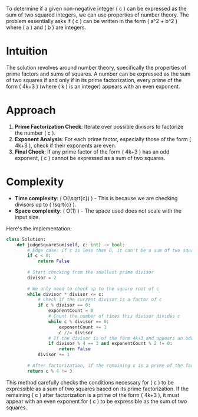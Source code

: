 To determine if a given non-negative integer \( c \) can be expressed as the sum of two squared integers, we can use properties of number theory. The problem essentially asks if \( c \) can be written in the form \( a^2 + b^2 \) where \( a \) and \( b \) are integers.

# Intuition
The solution revolves around number theory, specifically the properties of prime factors and sums of squares. A number can be expressed as the sum of two squares if and only if in its prime factorization, every prime of the form \( 4k+3 \) (where \( k \) is an integer) appears with an even exponent.

# Approach
1. **Prime Factorization Check**: Iterate over possible divisors to factorize the number \( c \).
2. **Exponent Analysis**: For each prime factor, especially those of the form \( 4k+3 \), check if their exponents are even.
3. **Final Check**: If any prime factor of the form \( 4k+3 \) has an odd exponent, \( c \) cannot be expressed as a sum of two squares.

# Complexity
- **Time complexity**: \( O(\sqrt{c}) \) - This is because we are checking divisors up to \( \sqrt{c} \).
- **Space complexity**: \( O(1) \) - The space used does not scale with the input size.

Here's the implementation:

```python
class Solution:
    def judgeSquareSum(self, c: int) -> bool:
        # Edge case: if c is less than 0, it can't be a sum of two squares
        if c < 0:
            return False
        
        # Start checking from the smallest prime divisor
        divisor = 2
        
        # We only need to check up to the square root of c
        while divisor * divisor <= c:
            # Check if the current divisor is a factor of c
            if c % divisor == 0:
                exponentCount = 0
                # Count the number of times this divisor divides c
                while c % divisor == 0:
                    exponentCount += 1
                    c //= divisor
                # If the divisor is of the form 4k+3 and appears an odd number of times
                if divisor % 4 == 3 and exponentCount % 2 != 0:
                    return False
            divisor += 1
        
        # After factorization, if the remaining c is a prime of the form 4k+3, it must appear with an even exponent
        return c % 4 != 3

```

This method carefully checks the conditions necessary for \( c \) to be expressible as a sum of two squares based on its prime factorization. If the remaining \( c \) after factorization is a prime of the form \( 4k+3 \), it must appear with an even exponent for \( c \) to be expressible as the sum of two squares.
